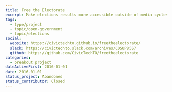 ```yaml
---
title: Free the Electorate
excerpt: Make elections results more accessible outside of media cycles.
tags:
  - type/project
  - topic/open-government
  - topic/elections
social:
  website: https://civictechto.github.io/freetheelectorate/
  slack: https://civictechto.slack.com/archives/C0SUP85S7
  github: https://github.com/CivicTechTO/freetheelectorate
categories:
  - breakout project
dateActiveFirst: 2016-01-01
date: 2016-01-01
status_project: Abandoned
status_contributor: Closed
---
```

